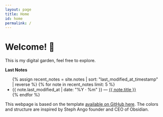 ```yaml
---
layout: page
title: Home
id: home
permalink: /
---
```


# Welcome! 🌱

This is my digital garden, feel free to explore. 



<strong>Last Notes</strong>

<ul>
  {% assign recent_notes = site.notes | sort: "last_modified_at_timestamp" | reverse %}
  {% for note in recent_notes limit: 5 %}
    <li>
      {{ note.last_modified_at | date: "%Y · %m" }} — <a class="internal-link" href="{{ site.baseurl }}{{ note.url }}">{{ note.title }}</a>
    </li>
  {% endfor %}
</ul>

<style>
  .wrapper {
    max-width: 46em;
  }
</style>

This webpage is based on the template [available on GitHub here](https://github.com/maximevaillancourt/digital-garden-jekyll-template). The colors and structure are inspired by Steph Ango founder and CEO of Obsidian. 

